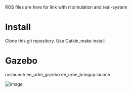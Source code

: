 ROS files are here for link with rl simulation and real-system

# Install

Clone this git repository. Use Catkin_make install.

# Gazebo 
roslaunch ee_ur5e_gazebo ee_ur5e_bringup.launch 

![image](https://user-images.githubusercontent.com/56526020/188552384-34d9d366-4897-4fad-b403-946f126208b5.png)
